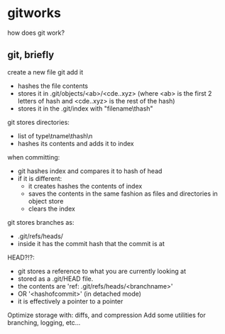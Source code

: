# gitworks
how does git work?

## git, briefly
create a new file
git add it
 - hashes the file contents 
 - stores it in .git/objects/\<ab\>/\<cde..xyz\> (where \<ab\> is the first 2 letters of hash and <cde..xyz> is the rest of the hash)
 - stores it in the .git/index with "filename\thash"

git stores directories:
 - list of type\tname\thash\n
 - hashes its contents and adds it to index
	
when committing:
 - git hashes index and compares it to hash of head
 - if it is different:
	 - it creates hashes the contents of index
	 - saves the contents in the same fashion as files and directories in object store
	 - clears the index
	
git stores branches as:
 - .git/refs/heads/<branchname>
 - inside it has the commit hash that the commit is at
	
HEAD?!?:
 - git stores a reference to what you are currently looking at
 - stored as a .git/HEAD file.
 - the contents are 'ref: .git/refs/heads/\<branchname\>'
 - OR '\<hashofcommit\>' (in detached mode)
 - it is effectively a pointer to a pointer

Optimize storage with: diffs, and compression
Add some utilities for branching, logging, etc...
